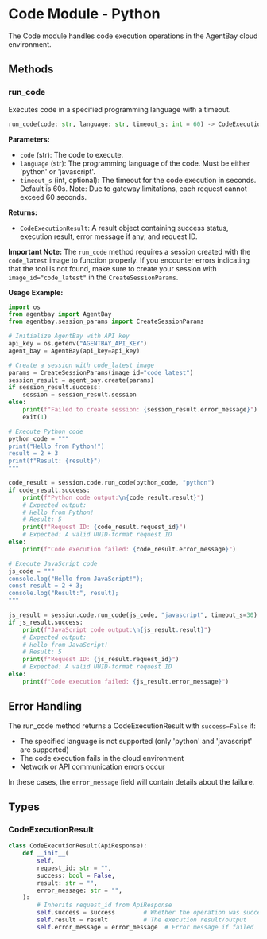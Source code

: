 # Code Module - Python

The Code module handles code execution operations in the AgentBay cloud environment.

## Methods

### run_code

Executes code in a specified programming language with a timeout.

```python
run_code(code: str, language: str, timeout_s: int = 60) -> CodeExecutionResult
```

**Parameters:**
- `code` (str): The code to execute.
- `language` (str): The programming language of the code. Must be either 'python' or 'javascript'.
- `timeout_s` (int, optional): The timeout for the code execution in seconds. Default is 60s. Note: Due to gateway limitations, each request cannot exceed 60 seconds.

**Returns:**
- `CodeExecutionResult`: A result object containing success status, execution result, error message if any, and request ID.

**Important Note:**
The `run_code` method requires a session created with the `code_latest` image to function properly. If you encounter errors indicating that the tool is not found, make sure to create your session with `image_id="code_latest"` in the `CreateSessionParams`.

**Usage Example:**

```python
import os
from agentbay import AgentBay
from agentbay.session_params import CreateSessionParams

# Initialize AgentBay with API key
api_key = os.getenv("AGENTBAY_API_KEY")
agent_bay = AgentBay(api_key=api_key)

# Create a session with code_latest image
params = CreateSessionParams(image_id="code_latest")
session_result = agent_bay.create(params)
if session_result.success:
    session = session_result.session
else:
    print(f"Failed to create session: {session_result.error_message}")
    exit(1)

# Execute Python code
python_code = """
print("Hello from Python!")
result = 2 + 3
print(f"Result: {result}")
"""

code_result = session.code.run_code(python_code, "python")
if code_result.success:
    print(f"Python code output:\n{code_result.result}")
    # Expected output:
    # Hello from Python!
    # Result: 5
    print(f"Request ID: {code_result.request_id}")
    # Expected: A valid UUID-format request ID
else:
    print(f"Code execution failed: {code_result.error_message}")

# Execute JavaScript code
js_code = """
console.log("Hello from JavaScript!");
const result = 2 + 3;
console.log("Result:", result);
"""

js_result = session.code.run_code(js_code, "javascript", timeout_s=30)
if js_result.success:
    print(f"JavaScript code output:\n{js_result.result}")
    # Expected output:
    # Hello from JavaScript!
    # Result: 5
    print(f"Request ID: {js_result.request_id}")
    # Expected: A valid UUID-format request ID
else:
    print(f"Code execution failed: {js_result.error_message}")
```

## Error Handling

The run_code method returns a CodeExecutionResult with `success=False` if:
- The specified language is not supported (only 'python' and 'javascript' are supported)
- The code execution fails in the cloud environment
- Network or API communication errors occur

In these cases, the `error_message` field will contain details about the failure.

## Types

### CodeExecutionResult

```python
class CodeExecutionResult(ApiResponse):
    def __init__(
        self,
        request_id: str = "",
        success: bool = False,
        result: str = "",
        error_message: str = "",
    ):
        # Inherits request_id from ApiResponse
        self.success = success        # Whether the operation was successful
        self.result = result          # The execution result/output
        self.error_message = error_message  # Error message if failed
``` 